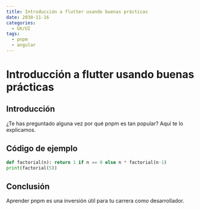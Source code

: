 ```yaml
---
title: Introducción a flutter usando buenas prácticas
date: 2030-11-16
categories:
  - UX/UI
tags:
  - pnpm
  - angular
---
```


# Introducción a flutter usando buenas prácticas

## Introducción

¿Te has preguntado alguna vez por qué pnpm es tan popular? Aquí te lo explicamos.

## Código de ejemplo

```python
def factorial(n): return 1 if n == 0 else n * factorial(n-1)
print(factorial(5))
```

## Conclusión

Aprender pnpm es una inversión útil para tu carrera como desarrollador.
